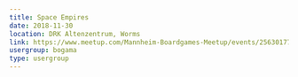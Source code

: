 ```yaml
---
title: Space Empires
date: 2018-11-30
location: DRK Altenzentrum, Worms
link: https://www.meetup.com/Mannheim-Boardgames-Meetup/events/256301770/
usergroup: bogama
type: usergroup
---
```

